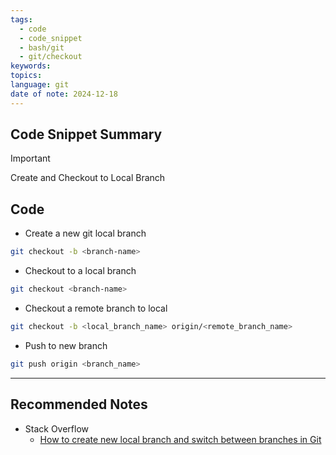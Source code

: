 ```yaml
---
tags:
  - code
  - code_snippet
  - bash/git
  - git/checkout
keywords: 
topics: 
language: git
date of note: 2024-12-18
---
```


## Code Snippet Summary

>[!important]
>Create and Checkout to Local Branch


## Code

- Create a new git local branch

```bash
git checkout -b <branch-name>
```

- Checkout to a local branch

```bash
git checkout <branch-name>
```

- Checkout a remote branch to local

```bash
git checkout -b <local_branch_name> origin/<remote_branch_name>
```

- Push to new branch

```bash
git push origin <branch_name>
```




-----------
##  Recommended Notes

- Stack Overflow
	- [How to create new local branch and switch between branches in Git](https://stackoverflow.com/questions/66882952/how-to-create-new-local-branch-and-switch-between-branches-in-git)